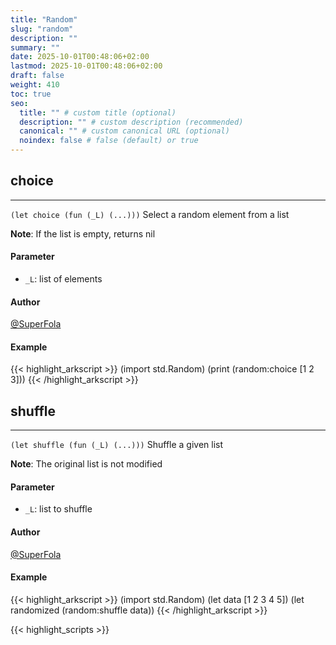 ```yaml
---
title: "Random"
slug: "random"
description: ""
summary: ""
date: 2025-10-01T00:48:06+02:00
lastmod: 2025-10-01T00:48:06+02:00
draft: false
weight: 410
toc: true
seo:
  title: "" # custom title (optional)
  description: "" # custom description (recommended)
  canonical: "" # custom canonical URL (optional)
  noindex: false # false (default) or true
---
```


## choice

---
`(let choice (fun (_L) (...)))`
Select a random element from a list

**Note**: If the list is empty, returns nil
#### Parameter
- `_L`: list of elements

#### Author
[@SuperFola](https://github.com/SuperFola)

#### Example
{{< highlight_arkscript >}}
(import std.Random)
(print (random:choice [1 2 3]))
{{< /highlight_arkscript >}}

## shuffle

---
`(let shuffle (fun (_L) (...)))`
Shuffle a given list

**Note**: The original list is not modified
#### Parameter
- `_L`: list to shuffle

#### Author
[@SuperFola](https://github.com/SuperFola)

#### Example
{{< highlight_arkscript >}}
(import std.Random)
(let data [1 2 3 4 5])
(let randomized (random:shuffle data))
{{< /highlight_arkscript >}}



{{< highlight_scripts >}}
